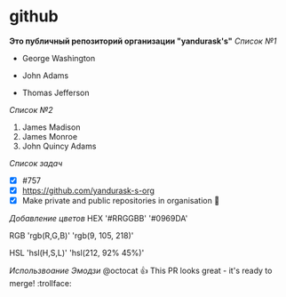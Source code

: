 # github
**Это публичный репозиторий организации "yandurask's"**
*Список №1* 
- George Washington
* John Adams
+ Thomas Jefferson

*Список №2*
1. James Madison
2. James Monroe 
3. John Quincy Adams

*Список задач*
- [x] #757
- [x] https://github.com/yandurask-s-org
- [x] Make private and public repositories in organisation :tada:

*Добавление цветов*
HEX '#RRGGBB' '#0969DA'

RGB 'rgb(R,G,B)' 'rgb(9, 105, 218)'

HSL 'hsl(H,S,L)' 'hsl(212, 92% 45%)'

*Использвоание Эмодзи*
@octocat :+1: This PR looks great - it's ready to merge! :trollface:

